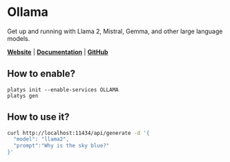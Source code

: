 # Ollama

Get up and running with Llama 2, Mistral, Gemma, and other large language models.  

**[Website](https://ollama.com/)** | **[Documentation](https://github.com/ollama/ollama)** | **[GitHub](https://github.com/ollama/ollama)**

## How to enable?

```
platys init --enable-services OLLAMA
platys gen
```

## How to use it?

```bash
curl http://localhost:11434/api/generate -d '{
  "model": "llama2",
  "prompt":"Why is the sky blue?"
}'
```